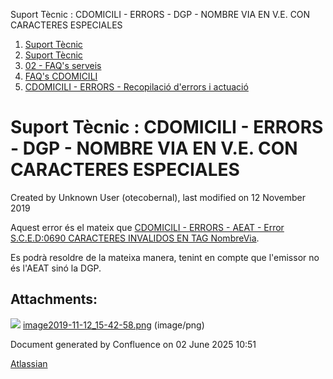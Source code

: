 Suport Tècnic : CDOMICILI - ERRORS - DGP - NOMBRE VIA EN V.E. CON CARACTERES ESPECIALES  

1.  [Suport Tècnic](index.md)
2.  [Suport Tècnic](13893782.md)
3.  [02 - FAQ's serveis](26313393.md)
4.  [FAQ's CDOMICILI](28705548.md)
5.  [CDOMICILI - ERRORS - Recopilació d'errors i actuació](36340023.md)

Suport Tècnic : CDOMICILI - ERRORS - DGP - NOMBRE VIA EN V.E. CON CARACTERES ESPECIALES
=======================================================================================

Created by Unknown User (otecobernal), last modified on 12 November 2019

  
Aquest error és el mateix que [CDOMICILI - ERRORS - AEAT - Error S.C.E.D:0690 CARACTERES INVALIDOS EN TAG NombreVia](30867538.md).

Es podrà resoldre de la mateixa manera, tenint en compte que l'emissor no és l'AEAT sinó la DGP.

Attachments:
------------

![](images/icons/bullet_blue.gif) [image2019-11-12\_15-42-58.png](attachments/30867559/30867560.png) (image/png)  

Document generated by Confluence on 02 June 2025 10:51

[Atlassian](http://www.atlassian.com/)